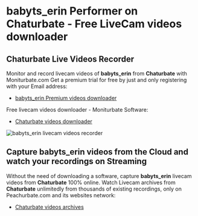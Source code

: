 # babyts_erin Performer on Chaturbate - Free LiveCam videos downloader

## Chaturbate Live Videos Recorder

Monitor and record livecam videos of **babyts_erin** from **Chaturbate** with Moniturbate.com
Get a premium trial for free by just and only registering with your Email address:
* [babyts_erin Premium videos downloader](https://moniturbate.com/request-demo-licence-key.html)

Free livecam videos downloader - Moniturbate Software:
* [Chaturbate videos downloader](https://moniturbate.com/moniturbate-download-software.html)

![babyts_erin livecam videos recorder](https://peachurnet.com/templates/moniturbate-software.png)


## Capture babyts_erin videos from the Cloud and watch your recordings on Streaming

Without the need of downloading a software, capture **babyts_erin** livecam videos from **Chaturbate** 100% online.
Watch Livecam archives from **Chaturbate** unlimitedly from thousands of existing recordings, only on Peachurbate.com and its websites network:
* [Chaturbate videos archives](https://peachurnet.com/)